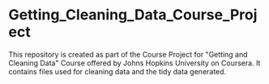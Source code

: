 # Getting_Cleaning_Data_Course_Project
This repository is created as part of the Course Project for "Getting and Cleaning Data" Course offered by Johns Hopkins University on Coursera. It contains files used for cleaning data and the tidy data generated.

